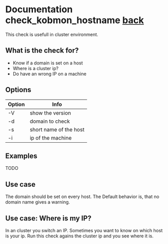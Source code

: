 # Documentation check_kobmon_hostname [back](00-A-documentation.md)

This check is usefull in cluster environment.

## What is the check for?

* Know if a domain is set on a host
* Where is a cluster ip?
* Do have an wrong IP on a machine

## Options

| Option   |  Info |
|---|---|
| -V |  show the version |
| -d |  domain to check |
| -s |  short name of the host |
| -i | ip of the machine |



## Examples

TODO

## Use case

The domain should be set on every host. The Default behavior is, that no domain name gives a warning.

## Use case: Where is my IP?

In an cluster you switch an IP. Sometimes you want to know on which host is your ip. Run this check agains the cluster ip and you see where it is.
